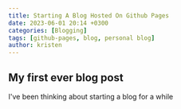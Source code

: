 ```yaml
---
title: Starting A Blog Hosted On Github Pages
date: 2023-06-01 20:14 +0300
categories: [Blogging]
tags: [github-pages, blog, personal blog]
author: kristen
---
```


## My first ever blog post

I've been thinking about starting a blog for a while
